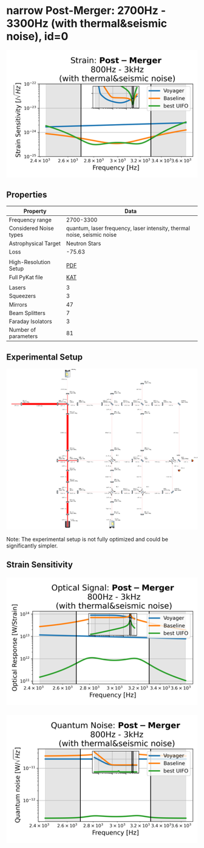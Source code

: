 # narrow Post-Merger: 2700Hz - 3300Hz (with thermal&seismic noise), id=0
<p align="center"><img src="strain.png" alt="Plot of Strain" width="666px"></p>

## Properties
| Property                              | Data                                                       |
| ------------------------------------- | ----------------------------------------------------------------- |
| Frequency range                   | 2700-3300 |
| Considered Noise types                   | quantum, laser frequency, laser intensity, thermal noise, seismic noise |
| Astrophysical Target                   | Neutron Stars |
| Loss               | -75.63 |
|               |  |
| High-Resolution Setup | [PDF](setup.pdf) |
| Full PyKat file       | [KAT](CFGS_1_-75.63_81_4710229249_0_2487500182.txt) |
|               |  |
| Lasers |  3 |
| Squeezers |  3 |
| Mirrors |  47 |
| Beam Splitters |  7 |
| Faraday Isolators |  3 |
| Number of parameters  | 81 |
## Experimental Setup
<p align="center"><img src="setup.png" alt="setup" width="666px"></p>

Note: The experimental setup is not fully optimized and could be significantly simpler.

## Strain Sensitivity<p align="center"><img src="signal.png" alt="Plot of Signal" width="666px"></p>

<p align="center"><img src="noise.png" alt="Plot of Noise" width="666px"></p>

